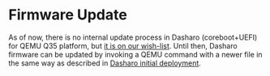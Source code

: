 # Firmware Update

As of now, there is no internal update process in Dasharo (coreboot+UEFI) for
QEMU Q35 platform, but [it is on our wish-list](../../projects/capsule-updates.md).
Until then, Dasharo firmware can be updated by invoking a QEMU command with a
newer file in the same way as described in [Dasharo initial deployment](initial-deployment.md).
